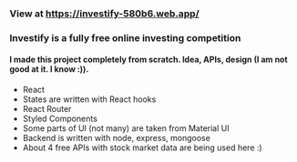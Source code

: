 ### View at https://investify-580b6.web.app/  
### Investify is a fully free online investing competition 

#### I made this project completely from scratch. Idea, APIs, design (I am not good at it. I know :)).
- React
- States are written with React hooks
- React Router
- Styled Components
- Some parts of UI (not many) are taken from Material UI
- Backend is written with node, express, mongoose
- About 4 free APIs with stock market data are being used here :) 

